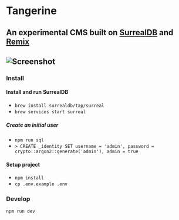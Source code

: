 # Tangerine

## An experimental CMS built on [SurrealDB](https://surrealdb.com) and [Remix](https://remix.run/)

## ![Screenshot](https://i.ibb.co/yXjZs8N/Screenshot-2022-10-28-at-2-40-25-PM.png)

### Install

#### Install and run SurrealDB

- `brew install surrealdb/tap/surreal`
- `brew services start surreal`

##### Create an initial user
- `npm run sql`
- `> CREATE _identity SET username = 'admin', password = crypto::argon2::generate('admin'), admin = true`

#### Setup project
- `npm install`
- `cp .env.example .env`

### Develop

```sh
npm run dev
```
